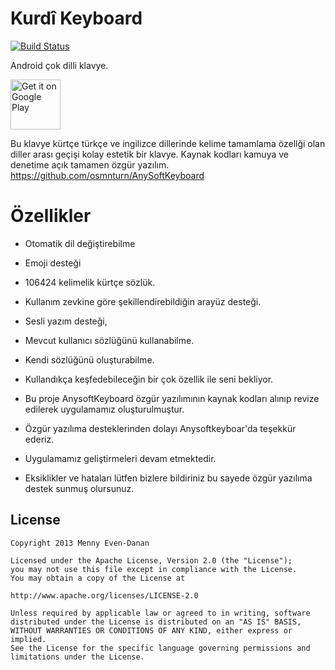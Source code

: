 Kurdî Keyboard
====================
[![Build Status](https://api.shippable.com/projects/540f72bf21c97efdb898a192/badge?branchName=master)](https://app.shippable.com/projects/540f72bf21c97efdb898a192/builds/latest)

Android çok dilli klavye.

<a href="https://play.google.com/store/apps/details?id=com.yek.keyboard"><img alt="Get it on Google Play" src="https://play.google.com/intl/en_us/badges/images/apps/en-play-badge.png" height="80pt"/></a>

Bu klavye kürtçe türkçe ve ingilizce dillerinde kelime tamamlama özellği olan diller arası geçişi kolay estetik bir klavye.
Kaynak kodları kamuya ve denetime açık tamamen özgür yazılım. https://github.com/osmnturn/AnySoftKeyboard
# Özellikler
 * Otomatik dil değiştirebilme
 * Emoji desteği
 * 106424 kelimelik kürtçe sözlük.
 * Kullanım zevkine göre şekillendirebildiğin arayüz desteği.
 * Sesli yazım desteği,
 * Mevcut kullanıcı sözlüğünü kullanabilme.
 * Kendi sözlüğünü oluşturabilme.
 * Kullandıkça keşfedebileceğin bir çok özellik ile seni bekliyor.


* Bu proje AnysoftKeyboard özgür yazılımının kaynak kodları alınıp revize edilerek uygulamamız oluşturulmuştur.
* Özgür yazılıma desteklerinden dolayı Anysoftkeyboar'da teşekkür ederiz.
* Uygulamamız geliştirmeleri devam etmektedir.
* Eksiklikler ve hataları lütfen bizlere bildiriniz bu sayede özgür yazılıma destek sunmuş olursunuz.


License
-------

    Copyright 2013 Menny Even-Danan
    
    Licensed under the Apache License, Version 2.0 (the "License");
    you may not use this file except in compliance with the License.
    You may obtain a copy of the License at
    
    http://www.apache.org/licenses/LICENSE-2.0
    
    Unless required by applicable law or agreed to in writing, software
    distributed under the License is distributed on an "AS IS" BASIS,
    WITHOUT WARRANTIES OR CONDITIONS OF ANY KIND, either express or implied.
    See the License for the specific language governing permissions and
    limitations under the License.
    
